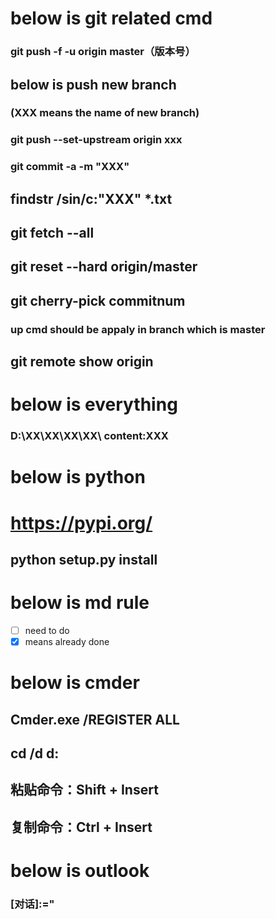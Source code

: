 # below is git related cmd
### git push -f -u origin master（版本号）
## below is push new branch
### (XXX means the name of new branch)
### git push --set-upstream origin xxx
### git commit -a -m "XXX"
## findstr /sin/c:"XXX" *.txt
## git fetch --all
## git reset --hard origin/master
## git cherry-pick commitnum
### up cmd should be appaly in branch which is master
## git remote show origin
# below is everything 
### D:\XX\XX\XX\XX\ content:XXX

# below is python
# https://pypi.org/
## python setup.py install
# below is md rule
- [ ] need to do
- [x] means already done
# below is cmder
## Cmder.exe /REGISTER ALL
##  cd /d d:
## 粘贴命令：Shift + Insert 
## 复制命令：Ctrl + Insert 

# below is outlook
### [对话]:="
